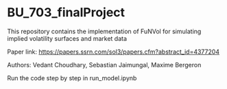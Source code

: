 # BU_703_finalProject
This repository contains the implementation of FuNVol for simulating implied volatility surfaces and market data 

Paper link: https://papers.ssrn.com/sol3/papers.cfm?abstract_id=4377204

Authors: Vedant Choudhary, Sebastian Jaimungal, Maxime Bergeron

Run the code step by step in run_model.ipynb
